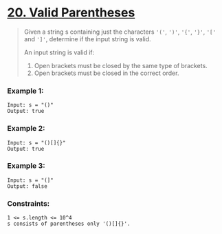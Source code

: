 # [20. Valid Parentheses](https://leetcode.com/problems/valid-parentheses/ "LeetCode")
> Given a string s containing just the characters `'('`, `')'`, `'{'`, `'}'`, `'['` and `']'`, determine if the input string is valid.
>
> An input string is valid if:
>   1. Open brackets must be closed by the same type of brackets.
>   2. Open brackets must be closed in the correct order.

### Example 1:
    Input: s = "()"
    Output: true
### Example 2:
    Input: s = "()[]{}"
    Output: true
### Example 3:
    Input: s = "(]"
    Output: false
### Constraints:
    1 <= s.length <= 10^4
    s consists of parentheses only '()[]{}'.

